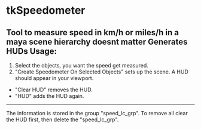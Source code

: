 # tkSpeedometer
Tool to measure speed in km/h or miles/h in a maya scene
hierarchy doesnt matter
Generates HUDs
Usage:
---------
1. Select the objects, you want the speed get measured.  
2. "Create Speedometer On Selected Objects" sets up the scene. 
    A HUD should appear in your viewport.
-  "Clear HUD" removes the HUD.
-  "HUD" adds the HUD again.
---------
The information is stored in the group "speed_lc_grp".
To remove all clear the HUD first, then delete the "speed_lc_grp".
